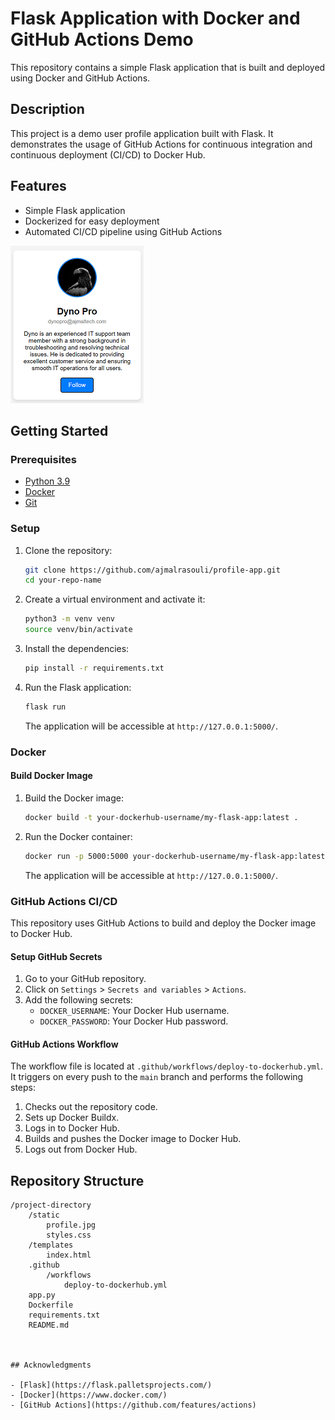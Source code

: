 # Flask Application with Docker and GitHub Actions Demo

This repository contains a simple Flask application that is built and deployed using Docker and GitHub Actions.

## Description

This project is a demo user profile application built with Flask. It demonstrates the usage of GitHub Actions for continuous integration and continuous deployment (CI/CD) to Docker Hub.

## Features

- Simple Flask application
- Dockerized for easy deployment
- Automated CI/CD pipeline using GitHub Actions

![Profile Snippet](/static/image.png) 

## Getting Started

### Prerequisites

- [Python 3.9](https://www.python.org/downloads/)
- [Docker](https://www.docker.com/get-started)
- [Git](https://git-scm.com/)

### Setup

1. Clone the repository:

    ```sh
    git clone https://github.com/ajmalrasouli/profile-app.git
    cd your-repo-name
    ```

2. Create a virtual environment and activate it:

    ```sh
    python3 -m venv venv
    source venv/bin/activate
    ```

3. Install the dependencies:

    ```sh
    pip install -r requirements.txt
    ```

4. Run the Flask application:

    ```sh
    flask run
    ```

    The application will be accessible at `http://127.0.0.1:5000/`.

### Docker

#### Build Docker Image

1. Build the Docker image:

    ```sh
    docker build -t your-dockerhub-username/my-flask-app:latest .
    ```

2. Run the Docker container:

    ```sh
    docker run -p 5000:5000 your-dockerhub-username/my-flask-app:latest
    ```

    The application will be accessible at `http://127.0.0.1:5000/`.

### GitHub Actions CI/CD

This repository uses GitHub Actions to build and deploy the Docker image to Docker Hub.

#### Setup GitHub Secrets

1. Go to your GitHub repository.
2. Click on `Settings` > `Secrets and variables` > `Actions`.
3. Add the following secrets:
    - `DOCKER_USERNAME`: Your Docker Hub username.
    - `DOCKER_PASSWORD`: Your Docker Hub password.

#### GitHub Actions Workflow

The workflow file is located at `.github/workflows/deploy-to-dockerhub.yml`. It triggers on every push to the `main` branch and performs the following steps:

1. Checks out the repository code.
2. Sets up Docker Buildx.
3. Logs in to Docker Hub.
4. Builds and pushes the Docker image to Docker Hub.
5. Logs out from Docker Hub.

## Repository Structure

```plaintext
/project-directory
    /static
        profile.jpg
        styles.css
    /templates
        index.html
    .github
        /workflows
            deploy-to-dockerhub.yml
    app.py
    Dockerfile
    requirements.txt
    README.md



## Acknowledgments

- [Flask](https://flask.palletsprojects.com/)
- [Docker](https://www.docker.com/)
- [GitHub Actions](https://github.com/features/actions)

